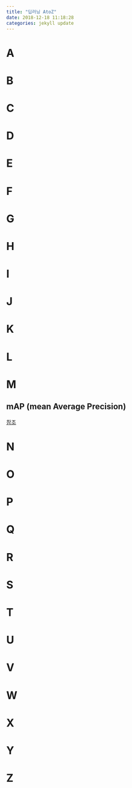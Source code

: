 ```yaml
---
title: "딥러닝 AtoZ"
date: 2018-12-18 11:18:28
categories: jekyll update
---
```


# A

# B

# C

# D

# E

# F

# G

# H

# I

# J

# K

# L

# M
## mAP (mean Average Precision)
[참조](https://hoya012.github.io/blog/Tutorials-of-Object-Detection-Using-Deep-Learning-how-to-measure-performance-of-object-detection/)

# N

# O

# P

# Q

# R

# S

# T

# U

# V

# W

# X

# Y

# Z
